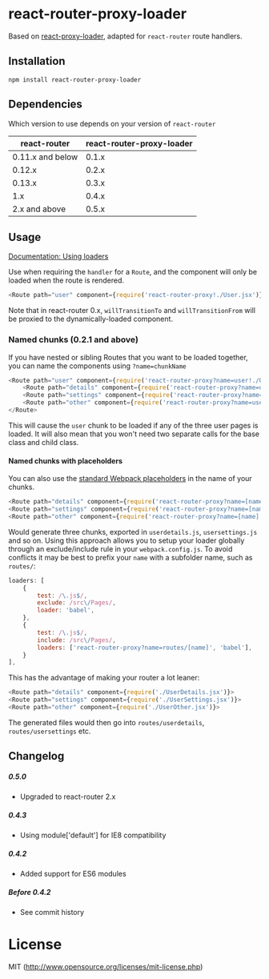 react-router-proxy-loader
=========================

Based on [react-proxy-loader](https://github.com/webpack/react-proxy-loader), adapted for `react-router` route handlers.

## Installation

`npm install react-router-proxy-loader`

## Dependencies

Which version to use depends on your version of `react-router`

| react-router     | react-router-proxy-loader |
| ---------------- | ------------------------- |
| 0.11.x and below | 0.1.x                     |
| 0.12.x           | 0.2.x                     |
| 0.13.x           | 0.3.x                     |
| 1.x              | 0.4.x                     |
| 2.x and above    | 0.5.x                     |


## Usage

[Documentation: Using loaders](http://webpack.github.io/docs/using-loaders.html)

Use when requiring the `handler` for a `Route`, and the component will only be loaded when the route is rendered.

```js
<Route path="user" component={require('react-router-proxy!./User.jsx')} />
```

Note that in react-router 0.x, `willTransitionTo` and `willTransitionFrom` will be proxied to the dynamically-loaded component.


### Named chunks (0.2.1 and above)

If you have nested or sibling Routes that you want to be loaded together, you can name the components using `?name=chunkName`

```js
<Route path="user" component={require('react-router-proxy?name=user!./User.jsx')}>
    <Route path="details" component={require('react-router-proxy?name=user!./UserDetails.jsx')}>
    <Route path="settings" component={require('react-router-proxy?name=user!./UserSettings.jsx')}>
    <Route path="other" component={require('react-router-proxy?name=user!./UserOther.jsx')}>
</Route>
```

This will cause the `user` chunk to be loaded if any of the three user pages is loaded.
It will also mean that you won't need two separate calls for the base class and child class.

#### Named chunks with placeholders

You can also use the [standard Webpack placeholders](https://github.com/webpack/loader-utils#interpolatename) in the name of your chunks.

```js
<Route path="details" component={require('react-router-proxy?name=[name]!./UserDetails.jsx')}>
<Route path="settings" component={require('react-router-proxy?name=[name]!./UserSettings.jsx')}>
<Route path="other" component={require('react-router-proxy?name=[name]!./UserOther.jsx')}>
```

Would generate three chunks, exported in `userdetails.js`, `usersettings.js` and so on.
Using this approach allows you to setup your loader globally through an exclude/include rule in your `webpack.config.js`. 
To avoid conflicts it may be best to prefix your `name` with a subfolder name, such as `routes/`:

```js
loaders: [
    {
        test: /\.js$/,
        exclude: /src\/Pages/,
        loader: 'babel',
    },
    {
        test: /\.js$/,
        include: /src\/Pages/,
        loaders: ['react-router-proxy?name=routes/[name]', 'babel'],
    }
],
```

This has the advantage of making your router a lot leaner:

```js
<Route path="details" component={require('./UserDetails.jsx')}>
<Route path="settings" component={require('./UserSettings.jsx')}>
<Route path="other" component={require('./UserOther.jsx')}>
```

The generated files would then go into `routes/userdetails`, `routes/usersettings` etc.

## Changelog

##### 0.5.0

 - Upgraded to react-router 2.x

##### 0.4.3

 - Using module['default'] for IE8 compatibility

##### 0.4.2

 - Added support for ES6 modules

##### Before 0.4.2

 - See commit history

# License

MIT (http://www.opensource.org/licenses/mit-license.php)
